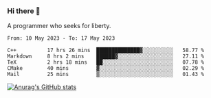 ### Hi there 👋

<!--
**shejialuo/shejialuo** is a ✨ _special_ ✨ repository because its `README.md` (this file) appears on your GitHub profile.

Here are some ideas to get you started:

- 🔭 I’m currently working on ...
- 🌱 I’m currently learning ...
- 👯 I’m looking to collaborate on ...
- 🤔 I’m looking for help with ...
- 💬 Ask me about ...
- 📫 How to reach me: ...
- 😄 Pronouns: ...
- ⚡ Fun fact: ...
-->

A programmer who seeks for liberty.

<!--START_SECTION:waka-->

```text
From: 10 May 2023 - To: 17 May 2023

C++          17 hrs 26 mins  ██████████████▓░░░░░░░░░░   58.77 %
Markdown     8 hrs 2 mins    ██████▓░░░░░░░░░░░░░░░░░░   27.11 %
TeX          2 hrs 18 mins   ██░░░░░░░░░░░░░░░░░░░░░░░   07.78 %
CMake        40 mins         ▓░░░░░░░░░░░░░░░░░░░░░░░░   02.29 %
Mail         25 mins         ▒░░░░░░░░░░░░░░░░░░░░░░░░   01.43 %
```

<!--END_SECTION:waka-->

[![Anurag's GitHub stats](https://github-readme-stats.vercel.app/api?username=shejialuo&show_icons=true&theme=dracula)](https://github.com/anuraghazra/github-readme-stats)
